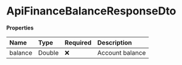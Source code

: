 # ApiFinanceBalanceResponseDto

**Properties**

| Name    | Type   | Required | Description     |
| :------ | :----- | :------- | :-------------- |
| balance | Double | ❌       | Account balance |

<!-- This file was generated by liblab | https://liblab.com/ -->
